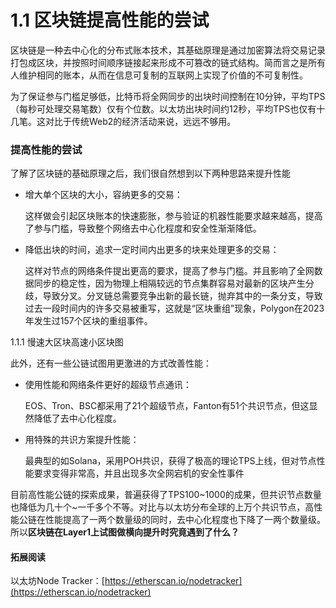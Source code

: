 # 1.1 区块链提高性能的尝试

区块链是一种去中心化的分布式账本技术，其基础原理是通过加密算法将交易记录打包成区块，并按照时间顺序链接起来形成不可篡改的链式结构。简而言之是所有人维护相同的账本，从而在信息可复制的互联网上实现了价值的不可复制性。

为了保证参与门槛足够低，比特币将全网同步的出块时间控制在10分钟，平均TPS（每秒可处理交易笔数）仅有个位数。以太坊出块时间约12秒，平均TPS也仅有十几笔。这对比于传统Web2的经济活动来说，远远不够用。

### 提高性能的尝试

了解了区块链的基础原理之后，我们很自然想到以下两种思路来提升性能

*   增大单个区块的大小，容纳更多的交易：

    这样做会引起区块账本的快速膨胀，参与验证的机器性能要求越来越高，提高了参与门槛，导致整个网络去中心化程度和安全性渐渐降低。
*   降低出块的时间，追求一定时间内出更多的块来处理更多的交易：

    这样对节点的网络条件提出更高的要求，提高了参与门槛。并且影响了全网数据同步的稳定性，因为物理上相隔较远的节点集群容易对最新的区块产生分歧，导致分叉。分叉链总需要竞争出新的最长链，抛弃其中的一条分支，导致过去一段时间内的许多交易被重写，这就是“区块重组”现象，Polygon在2023年发生过157个区块的重组事件。

1.1.1 慢速大区块高速小区块图

此外，还有一些公链试图用更激进的方式改善性能：

*   使用性能和网络条件更好的超级节点通讯：

    EOS、Tron、BSC都采用了21个超级节点，Fanton有51个共识节点，但这显然降低了去中心化程度。
*   用特殊的共识方案提升性能：

    最典型的如Solana，采用POH共识，获得了极高的理论TPS上线，但对节点性能要求变得非常高，并且出现多次全网宕机的安全性事件

目前高性能公链的探索成果，普遍获得了TPS100\~1000的成果，但共识节点数量也降低为几十个\~一千多个不等。对比与以太坊分布全球的上万个共识节点，高性能公链在性能提高了一两个数量级的同时，去中心化程度也下降了一两个数量级。所以**区块链在Layer1上试图做横向提升时究竟遇到了什么？**

#### 拓展阅读

以太坊Node Tracker：[https://etherscan.io/nodetracker](https://etherscan.io/nodetracker)
